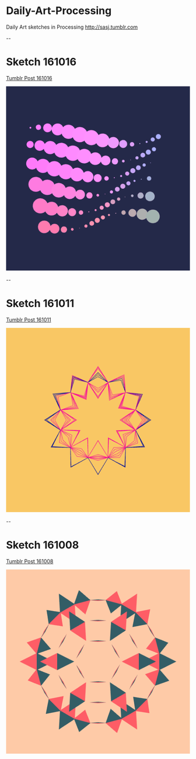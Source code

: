 # Daily-Art-Processing
Daily Art sketches in Processing
http://sasj.tumblr.com

--
# Sketch 161016

[Tumblr Post 161016](http://sasj.tumblr.com/post/151904585155/geometric-animations-161016)

![image](sketch_161016/161016.gif "161016")

--

# Sketch 161011

[Tumblr Post 161011](http://sasj.tumblr.com/post/151673201745/geometric-animations-161011)

![image](sketch_161011/161011.gif "161011")

--

# Sketch 161008

[Tumblr Post 161008](http://sasj.tumblr.com/post/151528525960/geometric-animations-161008)

![image](sketch_161008/161008.gif "161008")
